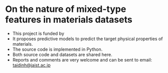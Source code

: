 # On the nature of mixed-type features in materials datasets
- This project is funded by 
- It proposes predictive models to predict the target physical properties of materials.
- The source code is implemented in Python.
- Both source code and datasets are shared here.
- Reports and comments are very welcome and can be sent to email: taidinh@jaist.ac.jp
